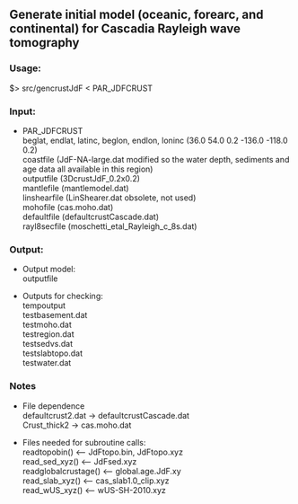 Generate initial model (oceanic, forearc, and continental) for Cascadia Rayleigh wave tomography
------------------------------------------------------------------------------------------------
### Usage:  
   $> src/gencrustJdF < PAR_JDFCRUST  

### Input: 
  * PAR_JDFCRUST  
   beglat, endlat, latinc, beglon, endlon, loninc (36.0 54.0 0.2 -136.0 -118.0 0.2)  
   coastfile (JdF-NA-large.dat  modified so the water depth, sediments and age data all available in this region)  
   outputfile (3DcrustJdF_0.2x0.2)  
   mantlefile (mantlemodel.dat)  
   linshearfile (LinShearer.dat obsolete, not used)  
   mohofile (cas.moho.dat)  
   defaultfile (defaultcrustCascade.dat)  
   rayl8secfile (moschetti_etal_Rayleigh_c_8s.dat)  

### Output:  

  * Output model:  
   outputfile

  * Outputs for checking:  
   tempoutput  
   testbasement.dat  
   testmoho.dat  
   testregion.dat  
   testsedvs.dat  
   testslabtopo.dat  
   testwater.dat

### Notes
  * File dependence  
   defaultcrust2.dat -> defaultcrustCascade.dat  
   Crust_thick2 -> cas.moho.dat  

  * Files needed for subroutine calls:  
   readtopobin()   <--  JdFtopo.bin, JdFtopo.xyz  
   read_sed_xyz()  <--  JdFsed.xyz  
   readglobalcrustage() <-- global.age.JdF.xy  
   read_slab_xyz()	<--  cas_slab1.0_clip.xyz  
   read_wUS_xyz()  <--  wUS-SH-2010.xyz  

